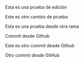 Esta es una prueba de edición

Este es otro cambio de prueba

Esta es una prueba desde otra rama

Commit desde Github

Este es otro commit deade Github

Otro commit desde GitHub
